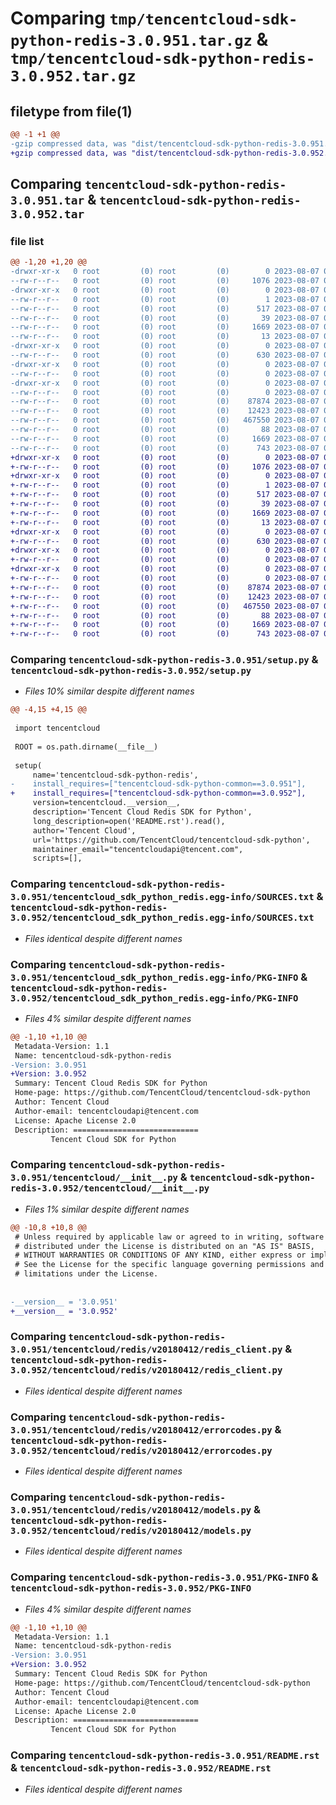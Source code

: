 # Comparing `tmp/tencentcloud-sdk-python-redis-3.0.951.tar.gz` & `tmp/tencentcloud-sdk-python-redis-3.0.952.tar.gz`

## filetype from file(1)

```diff
@@ -1 +1 @@
-gzip compressed data, was "dist/tencentcloud-sdk-python-redis-3.0.951.tar", last modified: Mon Aug  7 00:32:17 2023, max compression
+gzip compressed data, was "dist/tencentcloud-sdk-python-redis-3.0.952.tar", last modified: Mon Aug  7 09:00:07 2023, max compression
```

## Comparing `tencentcloud-sdk-python-redis-3.0.951.tar` & `tencentcloud-sdk-python-redis-3.0.952.tar`

### file list

```diff
@@ -1,20 +1,20 @@
-drwxr-xr-x   0 root         (0) root         (0)        0 2023-08-07 00:32:17.000000 tencentcloud-sdk-python-redis-3.0.951/
--rw-r--r--   0 root         (0) root         (0)     1076 2023-08-07 00:32:17.000000 tencentcloud-sdk-python-redis-3.0.951/setup.py
-drwxr-xr-x   0 root         (0) root         (0)        0 2023-08-07 00:32:17.000000 tencentcloud-sdk-python-redis-3.0.951/tencentcloud_sdk_python_redis.egg-info/
--rw-r--r--   0 root         (0) root         (0)        1 2023-08-07 00:32:17.000000 tencentcloud-sdk-python-redis-3.0.951/tencentcloud_sdk_python_redis.egg-info/dependency_links.txt
--rw-r--r--   0 root         (0) root         (0)      517 2023-08-07 00:32:17.000000 tencentcloud-sdk-python-redis-3.0.951/tencentcloud_sdk_python_redis.egg-info/SOURCES.txt
--rw-r--r--   0 root         (0) root         (0)       39 2023-08-07 00:32:17.000000 tencentcloud-sdk-python-redis-3.0.951/tencentcloud_sdk_python_redis.egg-info/requires.txt
--rw-r--r--   0 root         (0) root         (0)     1669 2023-08-07 00:32:17.000000 tencentcloud-sdk-python-redis-3.0.951/tencentcloud_sdk_python_redis.egg-info/PKG-INFO
--rw-r--r--   0 root         (0) root         (0)       13 2023-08-07 00:32:17.000000 tencentcloud-sdk-python-redis-3.0.951/tencentcloud_sdk_python_redis.egg-info/top_level.txt
-drwxr-xr-x   0 root         (0) root         (0)        0 2023-08-07 00:32:17.000000 tencentcloud-sdk-python-redis-3.0.951/tencentcloud/
--rw-r--r--   0 root         (0) root         (0)      630 2023-08-07 00:32:17.000000 tencentcloud-sdk-python-redis-3.0.951/tencentcloud/__init__.py
-drwxr-xr-x   0 root         (0) root         (0)        0 2023-08-07 00:32:17.000000 tencentcloud-sdk-python-redis-3.0.951/tencentcloud/redis/
--rw-r--r--   0 root         (0) root         (0)        0 2023-08-07 00:32:17.000000 tencentcloud-sdk-python-redis-3.0.951/tencentcloud/redis/__init__.py
-drwxr-xr-x   0 root         (0) root         (0)        0 2023-08-07 00:32:17.000000 tencentcloud-sdk-python-redis-3.0.951/tencentcloud/redis/v20180412/
--rw-r--r--   0 root         (0) root         (0)        0 2023-08-07 00:32:17.000000 tencentcloud-sdk-python-redis-3.0.951/tencentcloud/redis/v20180412/__init__.py
--rw-r--r--   0 root         (0) root         (0)    87874 2023-08-07 00:32:17.000000 tencentcloud-sdk-python-redis-3.0.951/tencentcloud/redis/v20180412/redis_client.py
--rw-r--r--   0 root         (0) root         (0)    12423 2023-08-07 00:32:17.000000 tencentcloud-sdk-python-redis-3.0.951/tencentcloud/redis/v20180412/errorcodes.py
--rw-r--r--   0 root         (0) root         (0)   467550 2023-08-07 00:32:17.000000 tencentcloud-sdk-python-redis-3.0.951/tencentcloud/redis/v20180412/models.py
--rw-r--r--   0 root         (0) root         (0)       88 2023-08-07 00:32:17.000000 tencentcloud-sdk-python-redis-3.0.951/setup.cfg
--rw-r--r--   0 root         (0) root         (0)     1669 2023-08-07 00:32:17.000000 tencentcloud-sdk-python-redis-3.0.951/PKG-INFO
--rw-r--r--   0 root         (0) root         (0)      743 2023-08-07 00:32:17.000000 tencentcloud-sdk-python-redis-3.0.951/README.rst
+drwxr-xr-x   0 root         (0) root         (0)        0 2023-08-07 09:00:07.000000 tencentcloud-sdk-python-redis-3.0.952/
+-rw-r--r--   0 root         (0) root         (0)     1076 2023-08-07 09:00:07.000000 tencentcloud-sdk-python-redis-3.0.952/setup.py
+drwxr-xr-x   0 root         (0) root         (0)        0 2023-08-07 09:00:07.000000 tencentcloud-sdk-python-redis-3.0.952/tencentcloud_sdk_python_redis.egg-info/
+-rw-r--r--   0 root         (0) root         (0)        1 2023-08-07 09:00:07.000000 tencentcloud-sdk-python-redis-3.0.952/tencentcloud_sdk_python_redis.egg-info/dependency_links.txt
+-rw-r--r--   0 root         (0) root         (0)      517 2023-08-07 09:00:07.000000 tencentcloud-sdk-python-redis-3.0.952/tencentcloud_sdk_python_redis.egg-info/SOURCES.txt
+-rw-r--r--   0 root         (0) root         (0)       39 2023-08-07 09:00:07.000000 tencentcloud-sdk-python-redis-3.0.952/tencentcloud_sdk_python_redis.egg-info/requires.txt
+-rw-r--r--   0 root         (0) root         (0)     1669 2023-08-07 09:00:07.000000 tencentcloud-sdk-python-redis-3.0.952/tencentcloud_sdk_python_redis.egg-info/PKG-INFO
+-rw-r--r--   0 root         (0) root         (0)       13 2023-08-07 09:00:07.000000 tencentcloud-sdk-python-redis-3.0.952/tencentcloud_sdk_python_redis.egg-info/top_level.txt
+drwxr-xr-x   0 root         (0) root         (0)        0 2023-08-07 09:00:07.000000 tencentcloud-sdk-python-redis-3.0.952/tencentcloud/
+-rw-r--r--   0 root         (0) root         (0)      630 2023-08-07 09:00:07.000000 tencentcloud-sdk-python-redis-3.0.952/tencentcloud/__init__.py
+drwxr-xr-x   0 root         (0) root         (0)        0 2023-08-07 09:00:07.000000 tencentcloud-sdk-python-redis-3.0.952/tencentcloud/redis/
+-rw-r--r--   0 root         (0) root         (0)        0 2023-08-07 09:00:07.000000 tencentcloud-sdk-python-redis-3.0.952/tencentcloud/redis/__init__.py
+drwxr-xr-x   0 root         (0) root         (0)        0 2023-08-07 09:00:07.000000 tencentcloud-sdk-python-redis-3.0.952/tencentcloud/redis/v20180412/
+-rw-r--r--   0 root         (0) root         (0)        0 2023-08-07 09:00:07.000000 tencentcloud-sdk-python-redis-3.0.952/tencentcloud/redis/v20180412/__init__.py
+-rw-r--r--   0 root         (0) root         (0)    87874 2023-08-07 09:00:07.000000 tencentcloud-sdk-python-redis-3.0.952/tencentcloud/redis/v20180412/redis_client.py
+-rw-r--r--   0 root         (0) root         (0)    12423 2023-08-07 09:00:07.000000 tencentcloud-sdk-python-redis-3.0.952/tencentcloud/redis/v20180412/errorcodes.py
+-rw-r--r--   0 root         (0) root         (0)   467550 2023-08-07 09:00:07.000000 tencentcloud-sdk-python-redis-3.0.952/tencentcloud/redis/v20180412/models.py
+-rw-r--r--   0 root         (0) root         (0)       88 2023-08-07 09:00:07.000000 tencentcloud-sdk-python-redis-3.0.952/setup.cfg
+-rw-r--r--   0 root         (0) root         (0)     1669 2023-08-07 09:00:07.000000 tencentcloud-sdk-python-redis-3.0.952/PKG-INFO
+-rw-r--r--   0 root         (0) root         (0)      743 2023-08-07 09:00:07.000000 tencentcloud-sdk-python-redis-3.0.952/README.rst
```

### Comparing `tencentcloud-sdk-python-redis-3.0.951/setup.py` & `tencentcloud-sdk-python-redis-3.0.952/setup.py`

 * *Files 10% similar despite different names*

```diff
@@ -4,15 +4,15 @@
 
 import tencentcloud
 
 ROOT = os.path.dirname(__file__)
 
 setup(
     name='tencentcloud-sdk-python-redis',
-    install_requires=["tencentcloud-sdk-python-common==3.0.951"],
+    install_requires=["tencentcloud-sdk-python-common==3.0.952"],
     version=tencentcloud.__version__,
     description='Tencent Cloud Redis SDK for Python',
     long_description=open('README.rst').read(),
     author='Tencent Cloud',
     url='https://github.com/TencentCloud/tencentcloud-sdk-python',
     maintainer_email="tencentcloudapi@tencent.com",
     scripts=[],
```

### Comparing `tencentcloud-sdk-python-redis-3.0.951/tencentcloud_sdk_python_redis.egg-info/SOURCES.txt` & `tencentcloud-sdk-python-redis-3.0.952/tencentcloud_sdk_python_redis.egg-info/SOURCES.txt`

 * *Files identical despite different names*

### Comparing `tencentcloud-sdk-python-redis-3.0.951/tencentcloud_sdk_python_redis.egg-info/PKG-INFO` & `tencentcloud-sdk-python-redis-3.0.952/tencentcloud_sdk_python_redis.egg-info/PKG-INFO`

 * *Files 4% similar despite different names*

```diff
@@ -1,10 +1,10 @@
 Metadata-Version: 1.1
 Name: tencentcloud-sdk-python-redis
-Version: 3.0.951
+Version: 3.0.952
 Summary: Tencent Cloud Redis SDK for Python
 Home-page: https://github.com/TencentCloud/tencentcloud-sdk-python
 Author: Tencent Cloud
 Author-email: tencentcloudapi@tencent.com
 License: Apache License 2.0
 Description: ============================
         Tencent Cloud SDK for Python
```

### Comparing `tencentcloud-sdk-python-redis-3.0.951/tencentcloud/__init__.py` & `tencentcloud-sdk-python-redis-3.0.952/tencentcloud/__init__.py`

 * *Files 1% similar despite different names*

```diff
@@ -10,8 +10,8 @@
 # Unless required by applicable law or agreed to in writing, software
 # distributed under the License is distributed on an "AS IS" BASIS,
 # WITHOUT WARRANTIES OR CONDITIONS OF ANY KIND, either express or implied.
 # See the License for the specific language governing permissions and
 # limitations under the License.
 
 
-__version__ = '3.0.951'
+__version__ = '3.0.952'
```

### Comparing `tencentcloud-sdk-python-redis-3.0.951/tencentcloud/redis/v20180412/redis_client.py` & `tencentcloud-sdk-python-redis-3.0.952/tencentcloud/redis/v20180412/redis_client.py`

 * *Files identical despite different names*

### Comparing `tencentcloud-sdk-python-redis-3.0.951/tencentcloud/redis/v20180412/errorcodes.py` & `tencentcloud-sdk-python-redis-3.0.952/tencentcloud/redis/v20180412/errorcodes.py`

 * *Files identical despite different names*

### Comparing `tencentcloud-sdk-python-redis-3.0.951/tencentcloud/redis/v20180412/models.py` & `tencentcloud-sdk-python-redis-3.0.952/tencentcloud/redis/v20180412/models.py`

 * *Files identical despite different names*

### Comparing `tencentcloud-sdk-python-redis-3.0.951/PKG-INFO` & `tencentcloud-sdk-python-redis-3.0.952/PKG-INFO`

 * *Files 4% similar despite different names*

```diff
@@ -1,10 +1,10 @@
 Metadata-Version: 1.1
 Name: tencentcloud-sdk-python-redis
-Version: 3.0.951
+Version: 3.0.952
 Summary: Tencent Cloud Redis SDK for Python
 Home-page: https://github.com/TencentCloud/tencentcloud-sdk-python
 Author: Tencent Cloud
 Author-email: tencentcloudapi@tencent.com
 License: Apache License 2.0
 Description: ============================
         Tencent Cloud SDK for Python
```

### Comparing `tencentcloud-sdk-python-redis-3.0.951/README.rst` & `tencentcloud-sdk-python-redis-3.0.952/README.rst`

 * *Files identical despite different names*


